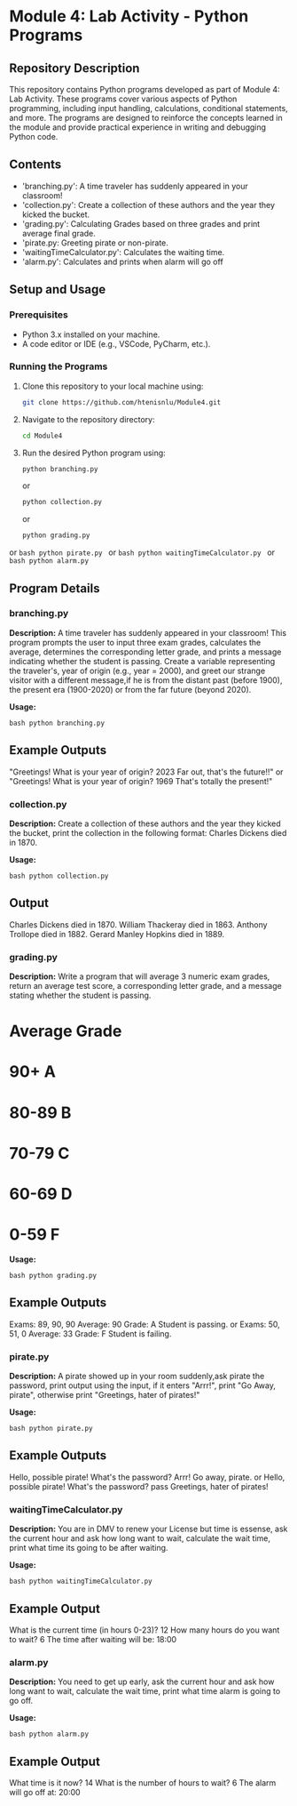 # Module 4: Lab Activity - Python Programs

## Repository Description

This repository contains Python programs developed as part of Module 4: Lab Activity. These programs cover various aspects of Python programming, including input handling, calculations, conditional statements, and more. The programs are designed to reinforce the concepts learned in the module and provide practical experience in writing and debugging Python code.

## Contents
- 'branching.py': A time traveler has suddenly appeared in your classroom!
- 'collection.py': Create a collection of these authors and the year they kicked the bucket.
- 'grading.py': Calculating Grades based on three grades and print average final grade.
- 'pirate.py: Greeting pirate or non-pirate.
- 'waitingTimeCalculator.py': Calculates the waiting time.
- 'alarm.py': Calculates and prints when alarm will go off

## Setup and Usage

### Prerequisites

- Python 3.x installed on your machine.
- A code editor or IDE (e.g., VSCode, PyCharm, etc.).

### Running the Programs

1. Clone this repository to your local machine using:
    ```bash
    git clone https://github.com/htenisnlu/Module4.git
    ```
2. Navigate to the repository directory:
    ```bash
    cd Module4
    ```
3. Run the desired Python program using:
    ```bash
    python branching.py
    ```
   or
    ```bash
    python collection.py
    ```
   or
    ```bash
    python grading.py
    ```
  or
    ```bash
    python pirate.py
    ```
  or
    ```bash
    python waitingTimeCalculator.py
    ```
  or
    ```bash
    python alarm.py
    ```
## Program Details

### branching.py

**Description:** 
A time traveler has suddenly appeared in your classroom!
This program prompts the user to input three exam grades, calculates the average, determines the corresponding letter grade, and prints a message indicating whether the student is passing.
Create a variable representing the traveler's, year of origin (e.g., year = 2000), and greet our strange visitor with a different message,if he is from the distant past (before 1900),
the present era (1900-2020) or from the far future (beyond 2020).

**Usage:**

```bash python branching.py```

## Example Outputs
  
  "Greetings! What is your year of origin? 2023
  Far out, that's the future!!"
  or
  "Greetings! What is your year of origin? 1969
  That's totally the present!"



### collection.py

**Description:** 
Create a collection of these authors and the year they kicked the bucket, print the collection in the following format:
Charles Dickens died in 1870.

**Usage:**

```bash python collection.py```

## Output
  
  Charles Dickens died in 1870.
  William Thackeray died in 1863.
  Anthony Trollope died in 1882.
  Gerard Manley Hopkins died in 1889.


### grading.py

**Description:** 
Write a program that will average 3 numeric exam grades, return an average test score, a corresponding letter grade,
and a message stating whether the student is passing.

# Average   Grade
# 90+   A
# 80-89 B
# 70-79 C
# 60-69 D
# 0-59  F

**Usage:**

```bash python grading.py```

## Example Outputs
  
  Exams: 89, 90, 90
  Average: 90
  Grade: A
  Student is passing.
  or
  Exams: 50, 51, 0
  Average: 33
  Grade: F
  Student is failing.

### pirate.py

**Description:** 
A pirate showed up in your room suddenly,ask pirate the password, print output using the input, if it enters "Arrr!", print "Go Away, pirate", otherwise print "Greetings, hater of pirates!"

**Usage:**

```bash python pirate.py```

## Example Outputs
  
  Hello, possible pirate! What's the password? Arrr!
  Go away, pirate.
  or
  Hello, possible pirate! What's the password? pass
  Greetings, hater of pirates!


### waitingTimeCalculator.py

**Description:** 
You are in DMV to renew your License but time is essense, ask the current hour and ask how long want to wait, calculate the wait time, print what time its going to be after waiting.

**Usage:**

```bash python waitingTimeCalculator.py```

## Example Output
  
  What is the current time (in hours 0-23)? 12
  How many hours do you want to wait? 6
  The time after waiting will be: 18:00


### alarm.py

**Description:** 
You need to get up early, ask the current hour and ask how long want to wait, calculate the wait time, print what time alarm is going to go off.

**Usage:**

```bash python alarm.py```

## Example Output
  
  What time is it now? 14
  What is the number of hours to wait? 6
  The alarm will go off at: 20:00

